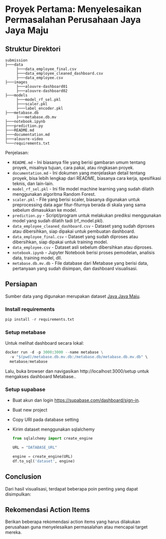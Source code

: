 # Proyek Pertama: Menyelesaikan Permasalahan Perusahaan Jaya Jaya Maju


## Struktur Direktori

```
submission
├───data
     ├───data_employee_final.csv
     ├───data_employee_cleaned_dashboard.csv
     ├───data_employee.csv
├───images
     ├───alouvre-dashboard01
     ├───alouvre-dashboard02
├───models
     ├───model_rf_sel.pkl
     ├───scaler.pkl
     ├───label_encoder.pkl
├───metabase.db
     ├───metabase.db.mv
├───notebook.ipynb
├───prediction.py
├───README.md
├───documentation.md
├───alouvre-video
└───requirements.txt
```

Penjelasan:
- `README.md` - Ini biasanya file yang berisi gambaran umum tentang proyek, misalnya tujuan, cara pakai, atau ringkasan proyek.
- `documentation.md` - Ini dokumen yang menjelaskan detail tentang proyek, bisa lebih lengkap dari README, biasanya cara kerja, spesifikasi teknis, dan lain-lain.
- `model_rf_sel.pkl` - Ini file model machine learning yang sudah dilatih menggunakan algoritma Random Forest.
- `scaler.pkl` - File yang berisi scaler, biasanya digunakan untuk preprocessing data agar fitur-fiturnya berada di skala yang sama sebelum dimasukkan ke model.
- `prediction.py` - Script/program untuk melakukan prediksi menggunakan model yang sudah dilatih tadi (rf_model.pkl).
- `data_employee_cleaned_dashboard.csv` - Dataset yang sudah diproses atau dibersihkan, siap dipakai untuk pembuatan dashboard.
- `data_employee_final.csv` - Dataset yang sudah diproses atau dibersihkan, siap dipakai untuk training model.
- `data_employee.csv` - Dataset asli sebelum dibersihkan atau diproses.
- `notebook.ipynb` - Jupyter Notebook berisi proses pemodelan, analisis data, training model, dll.
- `metabase.db.mv.db` - File database dari Metabase yang berisi data, pertanyaan yang sudah disimpan, dan dashboard visualisasi.

## Persiapan

Sumber data yang digunakan merupakan dataset [Jaya Jaya Maju](https://github.com/dicodingacademy/dicoding_dataset/tree/main/employee).

### Install requirements

```python
pip install -r requirements.txt
```

### Setup metabase

Untuk melihat dashboard secara lokal:

```python
docker run -d -p 3000:3000 --name metabase \
  -v "$(pwd)/metabase.db.mv.db:/metabase.db/metabase.db.mv.db" \
  metabase/metabase
```

Lalu, buka browser dan navigasikan http://localhost:3000/setup untuk mengakses dashboard Metabase..

### Setup supabase

- Buat akun dan login https://supabase.com/dashboard/sign-in.
- Buat new project
- Copy URI pada database setting
- Kirim dataset menggunakan sqlalchemy

  ```python
  from sqlalchemy import create_engine

  URL = "DATABASE_URL"

  engine = create_engine(URL)
  df.to_sql('dataset', engine)
  ```

## Conclusion

Dari hasil visualisasi, terdapat beberapa poin penting yang dapat disimpulkan:

## Rekomendasi Action Items

Berikan beberapa rekomendasi action items yang harus dilakukan perusahaan guna menyelesaikan permasalahan atau mencapai target mereka.
